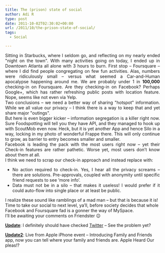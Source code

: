 ```yaml
---
title: The (prison) state of social
author: Adi R
type: post
date: 2011-10-02T02:30:02+00:00
url: /2011/10/the-prison-state-of-social/
tags:
  - Social

---
```

<p align="justify">
  Sitting in Starbucks, where I seldom go, and reflecting on my nearly ended "night on the town". With many activities going on today, I ended up in Downtown Atlanta all alone with 3 hours to burn. First stop &#8211; Foursquare &#8211; where I did find people congregating on few fun activities. Alas, numbers were ridiculously small &#8211; versus what seemed a Car-and-Human apocalypse happening around me. We are probably under 1 in <strong>100,000</strong> checking-in on Foursquare. Are they checking-in on Facebook? Perhaps Google+, which has rather refreshing public posts with location feature. Nope, seems like not even via Yelp. <br />Two conclusions &#8211; we need a better way of sharing "hotspot" information. While we all value our privacy &#8211; I think there is a way to keep that and yet share major "outings". <br />But here is even bigger kicker &#8211; information segregation is a killer right now. Sure Foodspotting will tell you they have API, and they managed to hook up with ScoutMob even now. Heck, but it is yet another App and hence Silo in a way, locking in my photo of wonderful Frappe there. This will only continue to grow, as barrier to entry becomes smaller and smaller. <br />Facebook is leading the pack with the most users right now &#8211; yet their Check-in features are rather pathetic. Worse yet, most users don&#8217;t know about them at all. <br />I think we need to scrap our check-in approach and instead replace with:
</p>

  * <div align="justify">
      No action required to check-in. Yes, I hear all the privacy screams &#8211; there are solutions. Pre-approvals, coupled with anonymity until specific friend requests to see &#8216;more info&#8217;.
    </div>

  * <div align="justify">
      Data must not be in a silo &#8211; that makes it useless! I would prefer if it could auto-flow into single place or at least be public.
    </div>

I realize these sound like ramblings of a mad man &#8211; but that is because it is! Time to take our social to next level, ya&#8217;ll, before society decides that whole Facebook and Foursquare fad is a gonner the way of MySpace.  
I&#8217;ll be awaiting your comments on Friendster 😉

**<u>Update</u>**: I definitely should have checked <a href="http://www.npr.org/2011/09/29/140927259/twitter-data-reveal-the-mood-of-the-planet?ft=1&f=1007" target="_blank">Twitter</a> – See the problem yet?

**<u>Update2</u>**: Live from Apple iPhone event – Introducing Family and Friends app, now you can tell where your family and friends are. Apple Heard Our pleas!?

<div id="geo-post-591" class="geo geo-post" style="display: none">
  <span class="latitude">33.778669</span><span class="longitude">-84.382767</span>
</div>